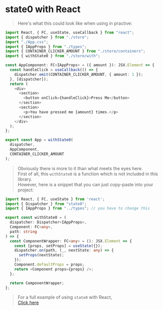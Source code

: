 # state0 with React
> Here's what this could look like when using in practive:
```typescript
import React, { FC, useState, useCallback } from "react";
import { dispatcher } from "./store";
import "./App.css";
import { IAppProps } from "./types";
import { CONTAINER_CLICKER_AMOUNT } from "./store/containers";
import { withState0 } from "./store/with";

const AppComponent: FC<IAppProps> = ({ amount }): JSX.Element => {
  const handleClick = useCallback(() => {
    dispatcher.emit(CONTAINER_CLICKER_AMOUNT, { amount: 1 });
  }, [dispatcher]);
  return (
    <div>
      <section>
        <button onClick={handleClick}>Press Me</button>
      </section>
      <section>
        <p>You have pressed me {amount} times.</p>
      </section>
    </div>
  );
};

export const App = withState0(
  dispatcher,
  AppComponent,
  CONTAINER_CLICKER_AMOUNT
);
```
> Obviously there is more to it than what meets the eyes here.  
> First of all, this `withState0` is a function which is not included in this library.  
> However, here is a snippet that you can just copy-paste into your project:
```typescript
import React, { FC, useState } from 'react';
import { Dispatcher } from "state0";
import { IAppProps } from "../types"; // you have to change this

export const withState0 = (
  dispatcher: Dispatcher<IAppProps>,
  Component: FC<any>,
  path: string
) => {
  const ComponentWrapper: FC<any> = (): JSX.Element => {
    const [props, setProps] = useState({});
    dispatcher.on(path, (_, nextState: any) => {
      setProps(nextState);
    });
    Component.defaultProps = props;
    return <Component props={props} />;
  };

  return ComponentWrapper;
};
```
> For a full example of using `state0` with React,  
> [Click here](https://github.com/sebbekarlsson/state0-react-example)
